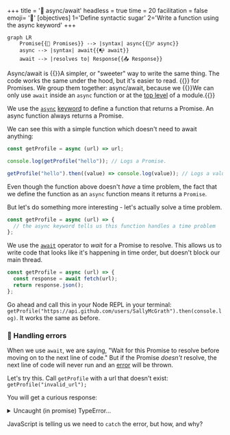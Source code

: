 +++
title = '🍬 async/await'
headless = true
time = 20
facilitation = false
emoji= '🧩'
[objectives]
    1='Define syntactic sugar'
    2='Write a function using the async keyword'
+++

```mermaid
graph LR
    Promise{{🤝 Promises}} --> |syntax| async{{🏃‍♂️ async}}
    async --> |syntax| await{{📭 await}}
    await --> |resolves to| Response{{📤 Response}}
```

Async/await is {{<tooltip title="syntactic sugar">}}A simpler, or "sweeter" way to write the same thing. The code works the same under the hood, but it's easier to read. {{</tooltip>}} for Promises. We group them together: async/await, because we {{<tooltip title="use them together. ">}}We can only use `await` inside an `async` function or at the [top level](https://developer.mozilla.org/en-US/docs/Web/JavaScript/Reference/Operators/await#top_level_await) of a module.{{</tooltip>}}

We use the [`async`](https://developer.mozilla.org/en-US/docs/Web/JavaScript/Reference/Statements/async_function) [keyword](https://developer.mozilla.org/en-US/docs/Web/JavaScript/Reference/Lexical_grammar#keywords) to define a function that returns a Promise. An async function always returns a Promise.

We can see this with a simple function which doesn't need to await anything:

```js
const getProfile = async (url) => url;

console.log(getProfile("hello")); // Logs a Promise.

getProfile("hello").then((value) => console.log(value)); // Logs a value
```

Even though the function above doesn't _have_ a time problem, the fact that we define the function as an `async` function means it returns a `Promise`.

But let's do something more interesting - let's actually solve a time problem.

```js
const getProfile = async (url) => {
  // the async keyword tells us this function handles a time problem
};
```

We use the [`await`](https://developer.mozilla.org/en-US/docs/Web/JavaScript/Reference/Operators/await) operator to _wait_ for a Promise to resolve. This allows us to write code that looks like it's happening in time order, but doesn't block our main thread.

```js
const getProfile = async (url) => {
  const response = await fetch(url);
  return response.json();
};
```

Go ahead and call this in your Node REPL in your terminal: `getProfile("https://api.github.com/users/SallyMcGrath").then(console.log)`. It works the same as before.

### 🫠 Handling errors

When we use `await`, we are saying, "Wait for this Promise to resolve before moving on to the next line of code." But if the Promise _doesn't_ resolve, the next line of code will never run and an [error](https://developer.mozilla.org/en-US/docs/Web/JavaScript/Reference/Global_Objects/Error) will be thrown.

Let's try this. Call `getProfile` with a url that doesn't exist: `getProfile("invalid_url");`

You will get a curious response:

<details><summary>Uncaught (in promise) TypeError...</summary>

```js
getProfile("invalid_url")
Promise {
  <pending>,
  [...]
}
> Uncaught [TypeError: Failed to parse URL from invalid_url] {
  [cause]: TypeError: Invalid URL
      [...] {
    code: 'ERR_INVALID_URL',
    input: 'invalid_url'
  }
}
```

_Some lines redacted [...] for clarity._

</details>

JavaScript is telling us we need to `catch` the error, but how, and why?
